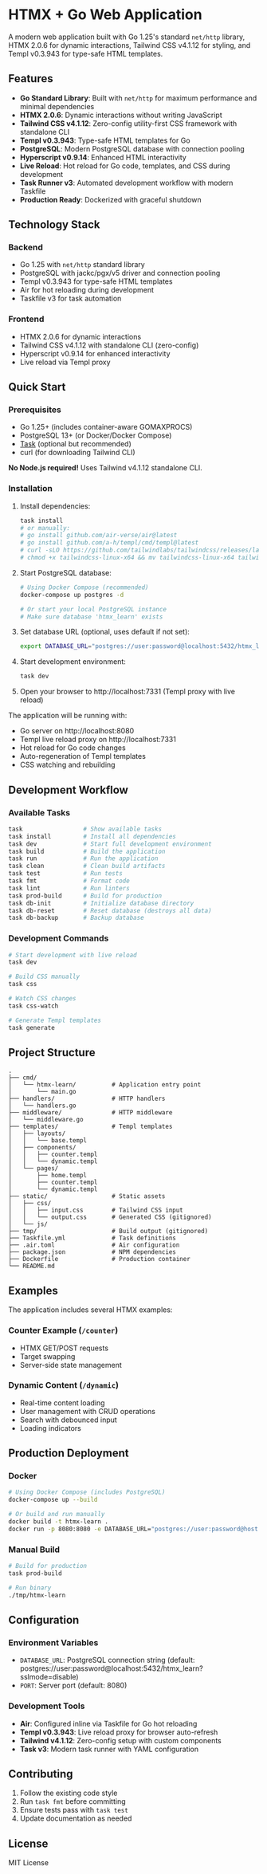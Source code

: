 # HTMX + Go Web Application

A modern web application built with Go 1.25's standard `net/http` library, HTMX 2.0.6 for dynamic interactions, Tailwind CSS v4.1.12 for styling, and Templ v0.3.943 for type-safe HTML templates.

## Features

- **Go Standard Library**: Built with `net/http` for maximum performance and minimal dependencies
- **HTMX 2.0.6**: Dynamic interactions without writing JavaScript
- **Tailwind CSS v4.1.12**: Zero-config utility-first CSS framework with standalone CLI
- **Templ v0.3.943**: Type-safe HTML templates for Go
- **PostgreSQL**: Modern PostgreSQL database with connection pooling
- **Hyperscript v0.9.14**: Enhanced HTML interactivity
- **Live Reload**: Hot reload for Go code, templates, and CSS during development
- **Task Runner v3**: Automated development workflow with modern Taskfile
- **Production Ready**: Dockerized with graceful shutdown

## Technology Stack

### Backend
- Go 1.25 with `net/http` standard library
- PostgreSQL with jackc/pgx/v5 driver and connection pooling
- Templ v0.3.943 for type-safe HTML templates
- Air for hot reloading during development
- Taskfile v3 for task automation

### Frontend
- HTMX 2.0.6 for dynamic interactions
- Tailwind CSS v4.1.12 with standalone CLI (zero-config)
- Hyperscript v0.9.14 for enhanced interactivity
- Live reload via Templ proxy

## Quick Start

### Prerequisites

- Go 1.25+ (includes container-aware GOMAXPROCS)
- PostgreSQL 13+ (or Docker/Docker Compose)
- [Task](https://taskfile.dev) (optional but recommended)
- curl (for downloading Tailwind CLI)

**No Node.js required!** Uses Tailwind v4.1.12 standalone CLI.

### Installation

1. Install dependencies:
   ```bash
   task install
   # or manually:
   # go install github.com/air-verse/air@latest
   # go install github.com/a-h/templ/cmd/templ@latest
   # curl -sLO https://github.com/tailwindlabs/tailwindcss/releases/latest/download/tailwindcss-linux-x64
   # chmod +x tailwindcss-linux-x64 && mv tailwindcss-linux-x64 tailwindcss
   ```

2. Start PostgreSQL database:
   ```bash
   # Using Docker Compose (recommended)
   docker-compose up postgres -d
   
   # Or start your local PostgreSQL instance
   # Make sure database 'htmx_learn' exists
   ```

3. Set database URL (optional, uses default if not set):
   ```bash
   export DATABASE_URL="postgres://user:password@localhost:5432/htmx_learn?sslmode=disable"
   ```

4. Start development environment:
   ```bash
   task dev
   ```

5. Open your browser to http://localhost:7331 (Templ proxy with live reload)

The application will be running with:
- Go server on http://localhost:8080
- Templ live reload proxy on http://localhost:7331
- Hot reload for Go code changes
- Auto-regeneration of Templ templates
- CSS watching and rebuilding

## Development Workflow

### Available Tasks

```bash
task                 # Show available tasks
task install         # Install all dependencies
task dev             # Start full development environment
task build           # Build the application
task run             # Run the application
task clean           # Clean build artifacts
task test            # Run tests
task fmt             # Format code
task lint            # Run linters
task prod-build      # Build for production
task db-init         # Initialize database directory
task db-reset        # Reset database (destroys all data)
task db-backup       # Backup database
```

### Development Commands

```bash
# Start development with live reload
task dev

# Build CSS manually
task css

# Watch CSS changes
task css-watch

# Generate Templ templates
task generate
```

## Project Structure

```
.
├── cmd/
│   └── htmx-learn/          # Application entry point
│       └── main.go
├── handlers/                # HTTP handlers
│   └── handlers.go
├── middleware/              # HTTP middleware
│   └── middleware.go
├── templates/               # Templ templates
│   ├── layouts/
│   │   └── base.templ
│   ├── components/
│   │   ├── counter.templ
│   │   └── dynamic.templ
│   └── pages/
│       ├── home.templ
│       ├── counter.templ
│       └── dynamic.templ
├── static/                  # Static assets
│   ├── css/
│   │   ├── input.css        # Tailwind CSS input
│   │   └── output.css       # Generated CSS (gitignored)
│   └── js/
├── tmp/                     # Build output (gitignored)
├── Taskfile.yml             # Task definitions
├── .air.toml                # Air configuration
├── package.json             # NPM dependencies
├── Dockerfile               # Production container
└── README.md
```

## Examples

The application includes several HTMX examples:

### Counter Example (`/counter`)
- HTMX GET/POST requests
- Target swapping
- Server-side state management

### Dynamic Content (`/dynamic`)
- Real-time content loading
- User management with CRUD operations
- Search with debounced input
- Loading indicators

## Production Deployment

### Docker

```bash
# Using Docker Compose (includes PostgreSQL)
docker-compose up --build

# Or build and run manually
docker build -t htmx-learn .
docker run -p 8080:8080 -e DATABASE_URL="postgres://user:password@host.docker.internal:5432/htmx_learn?sslmode=disable" htmx-learn
```

### Manual Build

```bash
# Build for production
task prod-build

# Run binary
./tmp/htmx-learn
```

## Configuration

### Environment Variables

- `DATABASE_URL`: PostgreSQL connection string (default: postgres://user:password@localhost:5432/htmx_learn?sslmode=disable)
- `PORT`: Server port (default: 8080)

### Development Tools

- **Air**: Configured inline via Taskfile for Go hot reloading
- **Templ v0.3.943**: Live reload proxy for browser auto-refresh
- **Tailwind v4.1.12**: Zero-config setup with custom components
- **Task v3**: Modern task runner with YAML configuration

## Contributing

1. Follow the existing code style
2. Run `task fmt` before committing
3. Ensure tests pass with `task test`
4. Update documentation as needed

## License

MIT License